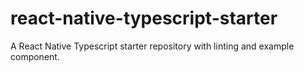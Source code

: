 # react-native-typescript-starter
A React Native Typescript starter repository with linting and example component.
